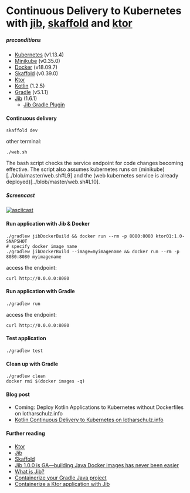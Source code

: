 # Continuous Delivery to Kubernetes with [jib](https://github.com/GoogleContainerTools/jib#what-is-jib), [skaffold](https://skaffold.dev/docs/getting-started/#installing-skaffold) and [ktor](https://github.com/ktorio/ktor)  


##### preconditions
- [Kubernetes](https://kubernetes.io/) (v1.13.4)
- [Minikube](https://kubernetes.io/docs/setup/minikube/) (v0.35.0)
- [Docker](https://www.docker.com/) (v18.09.7)
- [Skaffold](https://skaffold.dev/docs/getting-started/#installing-skaffold) (v0.39.0)
- [Ktor](https://ktor.io/)
- [Kotlin](https://kotlinlang.org/) (1.2.5)
- [Gradle](https://gradle.org/) (v5.1.1)
- [Jib](https://github.com/GoogleContainerTools/jib) (1.6.1)
  - [Jib Gradle Plugin](https://github.com/GoogleContainerTools/jib/tree/master/jib-gradle-plugin)

#### Continuous delivery
```
skaffold dev
```
other terminal:
```
./web.sh
```
The bash script checks the service endpoint for code changes becoming effective. 
The script also assumes kubernetes runs on (minikube)[../blob/master/web.sh#L9] and the (web kubernetes service is already deployed)[../blob/master/web.sh#L10].

##### Screencast
[![asciicast](https://asciinema.org/a/5K9pJbQYoGuuio937cGF09UFy.svg)](https://asciinema.org/a/5K9pJbQYoGuuio937cGF09UFy?t=16)

#### Run application with Jib & Docker
```
./gradlew jibDockerBuild && docker run --rm -p 8080:8080 ktor01:1.0-SNAPSHOT
# specify docker image name
./gradlew jibDockerBuild --image=myimagename && docker run --rm -p 8080:8080 myimagename
```
access the endpoint:
```
curl http://0.0.0.0:8080
```


#### Run application with Gradle

```
./gradlew run
```        
access the endpoint:
```
curl http://0.0.0.0:8080
```

#### Test application

```
./gradlew test
```

#### Clean up with Gradle
```
./gradlew clean
docker rmi $(docker images -q)
```

#### Blog post
- Coming: Deploy Kotlin Applications to Kubernetes without Dockerfiles on lotharschulz.info
- [Kotlin Continuous Delivery to Kubernetes on lotharschulz.info](https://www.lotharschulz.info/2019/02/17/Kotlin-Continuous-Delivery-to-Kubernetes/)

#### Further reading
- [Ktor](github.com/ktorio/ktor)
- [Jib](github.com/GoogleContainerTools/jib)
- [Skaffold](github.com/GoogleContainerTools/skaffold/)
- [Jib 1.0.0 is GA—building Java Docker images has never been easier](https://cloud.google.com/blog/products/application-development/jib-1-0-0-is-ga-building-java-docker-images-has-never-been-easier)
- [What is Jib?](https://github.com/GoogleContainerTools/jib#what-is-jib)
- [Containerize your Gradle Java project](https://github.com/GoogleContainerTools/jib/tree/master/jib-gradle-plugin)
- [Containerize a Ktor application with Jib](https://github.com/GoogleContainerTools/jib/tree/master/examples/ktor)